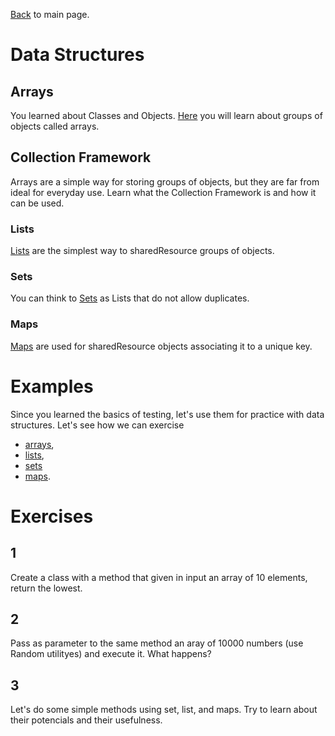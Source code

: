 [Back](../README.md) to main page.

# Data Structures

## Arrays

You learned about Classes and Objects.
[Here](https://www.udemy.com/course/java-tutorial/learn/lecture/135339) you will learn about groups of objects called arrays.

## Collection Framework

Arrays are a simple way for storing groups of objects, but they are far from ideal for everyday use.
Learn what the Collection Framework is and how it can be used.

### Lists

[Lists](https://www.udemy.com/course/java-tutorial/learn/lecture/161106) are the simplest way to sharedResource groups of objects.

### Sets

You can think to [Sets](https://www.udemy.com/course/java-tutorial/learn/lecture/174878) as Lists that do not allow duplicates.

### Maps

[Maps](https://www.udemy.com/course/java-tutorial/learn/lecture/161682) are used for sharedResource objects associating it to a unique key.

# Examples

Since you learned the basics of testing, let's use them for practice with data structures.
Let's see how we can exercise
- [arrays](src/test/java/test/ArraysTest.java),
- [lists](src/test/java/test/ListsTest.java),
- [sets](src/test/java/test/SetsTest.java)
- [maps](src/test/java/test/MapsTest.java).

# Exercises 

## 1 
Create a class with a method that given in input an array of 10 elements, return the lowest.

## 2
Pass as parameter to the same method an aray of 10000 numbers (use Random utilityes) and execute it. What happens?

## 3
Let's do some simple methods using set, list, and maps. Try to learn about their potencials and their usefulness.
